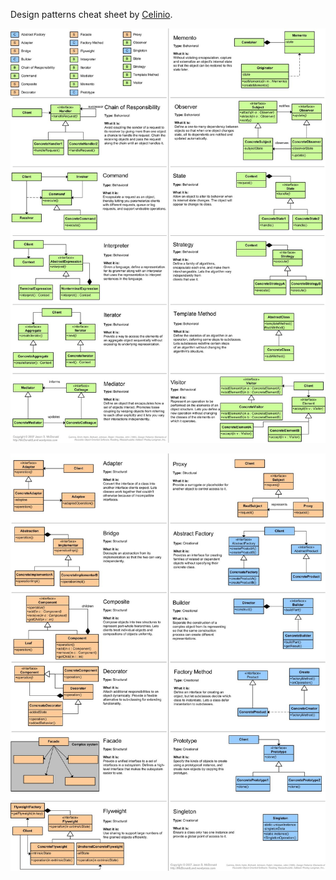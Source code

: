 Design patterns cheat sheet by [Celinio](http://www.celinio.net/techblog/?p=65).

![designpatterns1](./media/cheat_sheet/designpatterns1.jpg)

![designpatterns2](./media/cheat_sheet/designpatterns2.jpg)
